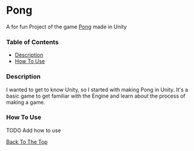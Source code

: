 # Pong
A for fun Project of the game [Pong](https://en.wikipedia.org/wiki/Pong) made in Unity

### Table of Contents

- [Description](#description)
- [How To Use](#how-to-use)

### Description

I wanted to get to know Unity, so I started with making Pong in Unity. It's a basic game to get familiar with the Engine and learn about the process of making a game.

### How To Use

TODO Add how to use

[Back To The Top](#kalorientracker)
